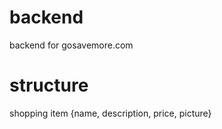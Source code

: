 # backend

backend for gosavemore.com

# structure

shopping item {name, description, price, picture}
